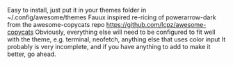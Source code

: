Easy to install, just put it in your themes folder in ~/.config/awesome/themes
Fauux inspired re-ricing of powerarrow-dark from the awesome-copycats repo <https://github.com/lcpz/awesome-copycats>
Obviously, everything else will need to be configured to fit well with the theme, e.g. terminal, neofetch, anything else that uses color input
It probably is very incomplete, and if you have anything to add to make it better, go ahead.
